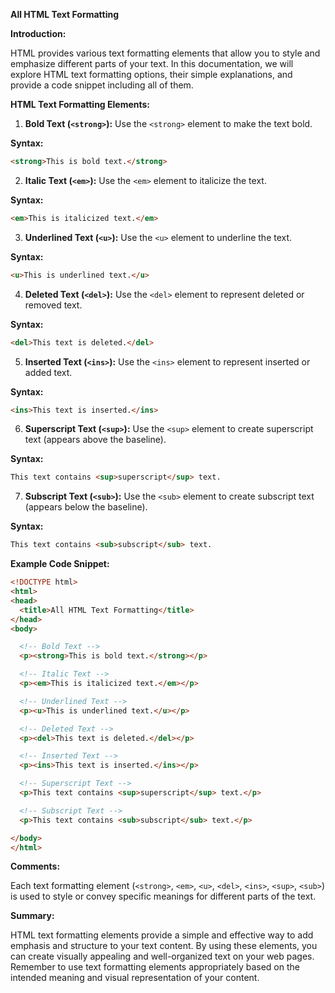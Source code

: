**All HTML Text Formatting**

**Introduction:**

HTML provides various text formatting elements that allow you to style and emphasize different parts of your text. In this documentation, we will explore HTML text formatting options, their simple explanations, and provide a code snippet including all of them.

**HTML Text Formatting Elements:**

1. **Bold Text (`<strong>`):** Use the `<strong>` element to make the text bold.

**Syntax:**
```html
<strong>This is bold text.</strong>
```

2. **Italic Text (`<em>`):** Use the `<em>` element to italicize the text.

**Syntax:**
```html
<em>This is italicized text.</em>
```

3. **Underlined Text (`<u>`):** Use the `<u>` element to underline the text.

**Syntax:**
```html
<u>This is underlined text.</u>
```

4. **Deleted Text (`<del>`):** Use the `<del>` element to represent deleted or removed text.

**Syntax:**
```html
<del>This text is deleted.</del>
```

5. **Inserted Text (`<ins>`):** Use the `<ins>` element to represent inserted or added text.

**Syntax:**
```html
<ins>This text is inserted.</ins>
```

6. **Superscript Text (`<sup>`):** Use the `<sup>` element to create superscript text (appears above the baseline).

**Syntax:**
```html
This text contains <sup>superscript</sup> text.
```

7. **Subscript Text (`<sub>`):** Use the `<sub>` element to create subscript text (appears below the baseline).

**Syntax:**
```html
This text contains <sub>subscript</sub> text.
```

**Example Code Snippet:**

```html
<!DOCTYPE html>
<html>
<head>
  <title>All HTML Text Formatting</title>
</head>
<body>

  <!-- Bold Text -->
  <p><strong>This is bold text.</strong></p>

  <!-- Italic Text -->
  <p><em>This is italicized text.</em></p>

  <!-- Underlined Text -->
  <p><u>This is underlined text.</u></p>

  <!-- Deleted Text -->
  <p><del>This text is deleted.</del></p>

  <!-- Inserted Text -->
  <p><ins>This text is inserted.</ins></p>

  <!-- Superscript Text -->
  <p>This text contains <sup>superscript</sup> text.</p>

  <!-- Subscript Text -->
  <p>This text contains <sub>subscript</sub> text.</p>

</body>
</html>
```

**Comments:**

Each text formatting element (`<strong>`, `<em>`, `<u>`, `<del>`, `<ins>`, `<sup>`, `<sub>`) is used to style or convey specific meanings for different parts of the text.

**Summary:**

HTML text formatting elements provide a simple and effective way to add emphasis and structure to your text content. By using these elements, you can create visually appealing and well-organized text on your web pages. Remember to use text formatting elements appropriately based on the intended meaning and visual representation of your content.